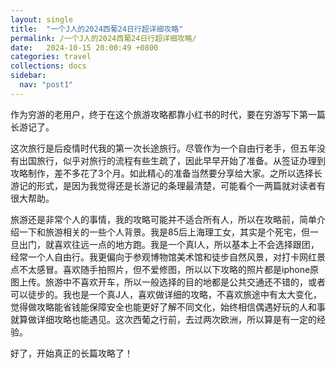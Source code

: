 ```yaml
---
layout: single
title:  "一个J人的2024西葡24日行超详细攻略"
permalink: /一个J人的2024西葡24日行超详细攻略/
date:   2024-10-15 20:00:49 +0800
categories: travel
collections: docs
sidebar:
  nav: "post1"
---
```

作为穷游的老用户，终于在这个旅游攻略都靠小红书的时代，要在穷游写下第一篇长游记了。

这次旅行是后疫情时代我的第一次长途旅行。尽管作为一个自由行老手，但五年没有出国旅行，似乎对旅行的流程有些生疏了，因此早早开始了准备。从签证办理到攻略制作，差不多花了3个月。如此精心的准备当然要分享给大家。之所以选择长游记的形式，是因为我觉得还是长游记的条理最清楚，可能看个一两篇就对读者有很大帮助。

旅游还是非常个人的事情，我的攻略可能并不适合所有人，所以在攻略前，简单介绍一下和旅游相关的一些个人背景。我是85后上海理工女，其实是个死宅，但一旦出门，就喜欢往远一点的地方跑。我是一个真I人，所以基本上不会选择跟团，经常一个人自由行。我更偏向于参观博物馆美术馆和徒步自然风景，对打卡网红景点不太感冒。喜欢随手拍照片，但不爱修图，所以以下攻略的照片都是iphone原图上传。旅游中不喜欢开车，所以一般选择的目的地都是公共交通还不错的，或者可以徒步的。我也是一个真J人，喜欢做详细的攻略，不喜欢旅途中有太大变化，觉得做攻略能省钱能保障安全也能更好了解不同文化，始终相信偶遇好玩的人和事就算做详细攻略也能遇见。这次西葡之行前，去过两次欧洲，所以算是有一定的经验。

好了，开始真正的长篇攻略了！
